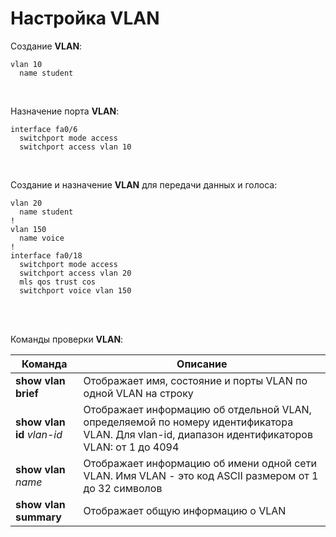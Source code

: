 # Настройка VLAN

Создание **VLAN**:
```
vlan 10
  name student
```
<br/>

Назначение порта **VLAN**:
```
interface fa0/6
  switchport mode access
  switchport access vlan 10
```
<br/>

Создание и назначение **VLAN** для передачи данных и голоса:
```
vlan 20
  name student
!
vlan 150
  name voice
!
interface fa0/18
  switchport mode access
  switchport access vlan 20
  mls qos trust cos
  switchport voice vlan 150
```

<br/>
<br/>

Команды проверки **VLAN**:

| Команда | Описание |
|----------|---------|
| **show vlan brief** | Отображает имя, состояние и порты VLAN по одной VLAN на строку |
| **show vlan id** *vlan-id* | Отображает информацию об отдельной VLAN, определяемой по номеру идентификатора VLAN. Для vlan-id, диапазон идентификаторов VLAN: от 1 до 4094 |
| **show vlan** *name* | Отображает информацию об имени одной сети VLAN. Имя VLAN - это код ASCII размером от 1 до 32 символов |
| **show vlan summary** | Отображает общую информацию о VLAN |
